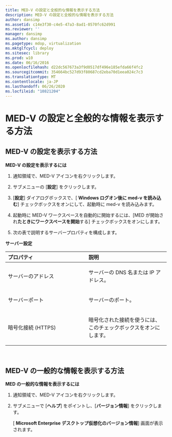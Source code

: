 ```yaml
---
title: MED-V の設定と全般的な情報を表示する方法
description: MED-V の設定と全般的な情報を表示する方法
author: dansimp
ms.assetid: c14e3f30-c4e5-47a3-8ad1-0570fc62d991
ms.reviewer: ''
manager: dansimp
ms.author: dansimp
ms.pagetype: mdop, virtualization
ms.mktglfcycl: deploy
ms.sitesec: library
ms.prod: w10
ms.date: 06/16/2016
ms.openlocfilehash: d22dc567673a3f9d0517df496e185efda66f4fc2
ms.sourcegitcommit: 354664bc527d93f80687cd2eba70d1eea024c7c3
ms.translationtype: MT
ms.contentlocale: ja-JP
ms.lasthandoff: 06/26/2020
ms.locfileid: "10821204"
---
```

# MED-V の設定と全般的な情報を表示する方法


## MED-V の設定を表示する方法


**MED-V の設定を表示するには**

1.  通知領域で、MED-V アイコンを右クリックします。

2.  サブメニューの [**設定**] をクリックします。

3.  [**設定**] ダイアログボックスで、[ **Windows ログオン後に med-v を読み込む**] チェックボックスをオンにして、起動時に med-v を読み込みます。

4.  起動時に MED-V ワークスペースを自動的に開始するには、[MED が開始され**たときにワークスペースを開始**する] チェックボックスをオンにします。

5.  次の表で説明するサーバープロパティを構成します。

**サーバー設定**

<table>
<colgroup>
<col width="50%" />
<col width="50%" />
</colgroup>
<thead>
<tr class="header">
<th align="left">プロパティ</th>
<th align="left">説明</th>
</tr>
</thead>
<tbody>
<tr class="odd">
<td align="left"><p>サーバーのアドレス</p></td>
<td align="left"><p>サーバーの DNS 名または IP アドレス。</p></td>
</tr>
<tr class="even">
<td align="left"><p>サーバーポート</p></td>
<td align="left"><p>サーバーのポート。</p></td>
</tr>
<tr class="odd">
<td align="left"><p>暗号化接続 (HTTPS)</p></td>
<td align="left"><p>暗号化された接続を使うには、このチェックボックスをオンにします。</p></td>
</tr>
</tbody>
</table>

 

## MED-V の一般的な情報を表示する方法


**MED の一般的な情報を表示するには**

1.  通知領域で、MED-V アイコンを右クリックします。

2.  サブメニューで [**ヘルプ**] をポイントし、[**バージョン情報**] をクリックします。

    [ **Microsoft Enterprise デスクトップ仮想化のバージョン情報**] 画面が表示されます。

 

 





